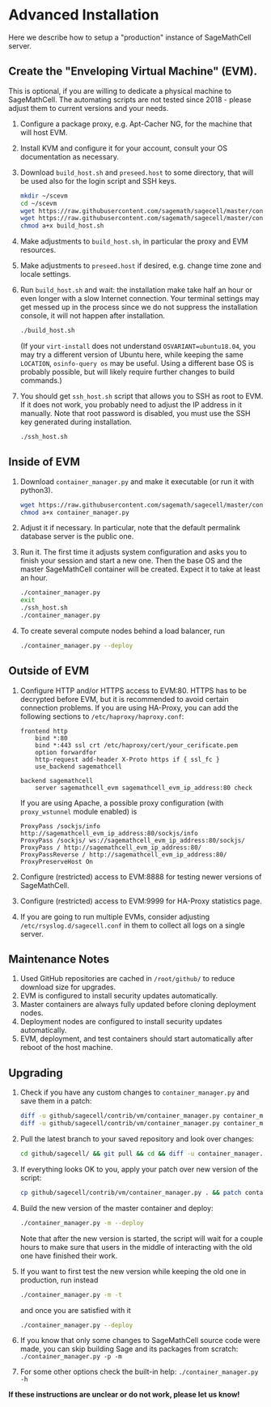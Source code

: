 # Advanced Installation

Here we describe how to setup a "production" instance of SageMathCell server.

## Create the "Enveloping Virtual Machine" (EVM).

This is optional, if you are willing to dedicate a physical machine to SageMathCell. The automating scripts are not tested since 2018 - please adjust them to current versions and your needs.

1.  Configure a package proxy, e.g. Apt-Cacher NG, for the machine that will host EVM.
2.  Install KVM and configure it for your account, consult your OS documentation as necessary.
3.  Download `build_host.sh` and `preseed.host` to some directory, that will be used also for the login script and SSH keys.

    ```bash
    mkdir ~/scevm
    cd ~/scevm
    wget https://raw.githubusercontent.com/sagemath/sagecell/master/contrib/vm/build_host.sh
    wget https://raw.githubusercontent.com/sagemath/sagecell/master/contrib/vm/preseed.host
    chmod a+x build_host.sh
    ```

4.  Make adjustments to `build_host.sh`, in particular the proxy and EVM resources.
5.  Make adjustments to `preseed.host` if desired, e.g. change time zone and locale settings.
6.  Run `build_host.sh` and wait: the installation make take half an hour or even longer with a slow Internet connection. Your terminal settings may get messed up in the process since we do not suppress the installation console, it will not happen after installation.

    ```bash
    ./build_host.sh
    ```

    (If your `virt-install` does not understand `OSVARIANT=ubuntu18.04`, you may try a different version of Ubuntu here, while keeping the same `LOCATION`, `osinfo-query os` may be useful. Using a different base OS is probably possible, but will likely require further changes to build commands.)

7.  You should get `ssh_host.sh` script that allows you to SSH as root to EVM. If it does not work, you probably need to adjust the IP address in it manually. Note that root password is disabled, you must use the SSH key generated during installation.

    ```bash
    ./ssh_host.sh
    ```

## Inside of EVM

1.  Download `container_manager.py` and make it executable (or run it with python3).

    ```bash
    wget https://raw.githubusercontent.com/sagemath/sagecell/master/contrib/vm/container_manager.py
    chmod a+x container_manager.py
    ```

2.  Adjust it if necessary. In particular, note that the default permalink database server is the public one.
3.  Run it. The first time it adjusts system configuration and asks you to finish your session and start a new one. Then the base OS and the master SageMathCell container will be created. Expect it to take at least an hour.

    ```bash
    ./container_manager.py
    exit
    ./ssh_host.sh
    ./container_manager.py
    ```

4.  To create several compute nodes behind a load balancer, run

    ```bash
    ./container_manager.py --deploy
    ```

## Outside of EVM

1.  Configure HTTP and/or HTTPS access to EVM:80. HTTPS has to be decrypted before EVM, but it is recommended to avoid certain connection problems. If you are using HA-Proxy, you can add the following sections to `/etc/haproxy/haproxy.conf`:
 
    ```
    frontend http
        bind *:80
        bind *:443 ssl crt /etc/haproxy/cert/your_cerificate.pem
        option forwardfor
        http-request add-header X-Proto https if { ssl_fc }
        use_backend sagemathcell
        
    backend sagemathcell
        server sagemathcell_evm sagemathcell_evm_ip_address:80 check        
    ```

    If you are using Apache, a possible proxy configuration (with `proxy_wstunnel` module enabled) is
    
    ```
    ProxyPass /sockjs/info http://sagemathcell_evm_ip_address:80/sockjs/info
    ProxyPass /sockjs/ ws://sagemathcell_evm_ip_address:80/sockjs/
    ProxyPass / http://sagemathcell_evm_ip_address:80/
    ProxyPassReverse / http://sagemathcell_evm_ip_address:80/
    ProxyPreserveHost On
    ```
    
2.  Configure (restricted) access to EVM:8888 for testing newer versions of SageMathCell.
3.  Configure (restricted) access to EVM:9999 for HA-Proxy statistics page.
4.  If you are going to run multiple EVMs, consider adjusting `/etc/rsyslog.d/sagecell.conf` in them to collect all logs on a single server.

## Maintenance Notes

1.  Used GitHub repositories are cached in `/root/github/` to reduce download size for upgrades.
2.  EVM is configured to install security updates automatically.
3.  Master containers are always fully updated before cloning deployment nodes.
4.  Deployment nodes are configured to install security updates automatically.
5.  EVM, deployment, and test containers should start automatically after reboot of the host machine.
  
## Upgrading

1.  Check if you have any custom changes to `container_manager.py` and save them in a patch:

    ```bash
    diff -u github/sagecell/contrib/vm/container_manager.py container_manager.py
    diff -u github/sagecell/contrib/vm/container_manager.py container_manager.py > local.patch
    ```

2. Pull the latest branch to your saved repository and look over changes:

    ```bash
    cd github/sagecell/ && git pull && cd && diff -u container_manager.py github/sagecell/contrib/vm/container_manager.py
    ```

3. If everything looks OK to you, apply your patch over new version of the script:

    ```bash
    cp github/sagecell/contrib/vm/container_manager.py . && patch container_manager.py local.patch
    ```

4.  Build the new version of the master container and deploy:

    ```bash
    ./container_manager.py -m --deploy
    ```

    Note that after the new version is started, the script will wait for a couple hours to make sure that users in the middle of interacting with the old one have finished their work.
5. If you want to first test the new version while keeping the old one in production, run instead

    ```bash
    ./container_manager.py -m -t
    ```

    and once you are satisfied with it
    
    ```bash
    ./container_manager.py --deploy
    ```
    
6. If you know that only some changes to SageMathCell source code were made, you can skip building Sage and its packages from scratch: `./container_manager.py -p -m`
7. For some other options check the built-in help: `./container_manager.py -h`

**If these instructions are unclear or do not work, please let us know!**
